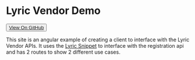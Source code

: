 # Lyric Vendor Demo

<button><a href="https://github.com/LyricFinancial/integration-guides/tree/master/examples/client/angular/lyric-vendor-demo" target="_blank" class="btn btn-secondary btn-hero">View On GitHub</a></button>

This site is an angular example of creating a client to interface with the Lyric Vendor APIs.  It uses the [Lyric Snippet](!Lyric_Snippet) to interface with the registration api and has 2 routes to show 2 different use cases.